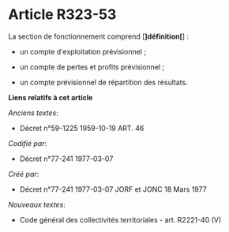 # Article R323-53

La section de fonctionnement comprend [**]définition[**] :

- un compte d'exploitation prévisionnel ;

- un compte de pertes et profits prévisionnel ;

- un compte prévisionnel de répartition des résultats.

**Liens relatifs à cet article**

_Anciens textes_:

  - Décret n°59-1225 1959-10-19 ART. 46

_Codifié par_:

  - Décret n°77-241 1977-03-07

_Créé par_:

  - Décret n°77-241 1977-03-07 JORF et JONC 18 Mars 1977

_Nouveaux textes_:

  - Code général des collectivités territoriales - art. R2221-40 (V)
